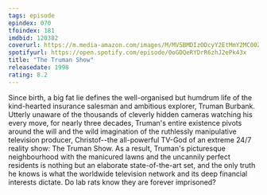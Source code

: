 ```yaml
---
tags: episode
epindex: 070
tfoindex: 181
imdbid: 120382
coverurl: https://m.media-amazon.com/images/M/MV5BMDIzODcyY2EtMmY2MC00ZWVlLTgwMzAtMjQwOWUyNmJjNTYyXkEyXkFqcGdeQXVyNDk3NzU2MTQ@._V1_SY300_CR0,0,202,300_.jpg
spotifyurl: https://open.spotify.com/episode/0oGDQeRYDrR6zhJ2ePk43x
title: "The Truman Show"
releasedate: 1998
rating: 8.2
---
```


Since birth, a big fat lie defines the well-organised but humdrum life of the kind-hearted insurance salesman and ambitious explorer, Truman Burbank. Utterly unaware of the thousands of cleverly hidden cameras watching his every move, for nearly three decades, Truman's entire existence pivots around the will and the wild imagination of the ruthlessly manipulative television producer, Christof--the all-powerful TV-God of an extreme 24/7 reality show: The Truman Show. As a result, Truman's picturesque neighbourhood with the manicured lawns and the uncannily perfect residents is nothing but an elaborate state-of-the-art set, and the only truth he knows is what the worldwide television network and its deep financial interests dictate. Do lab rats know they are forever imprisoned?